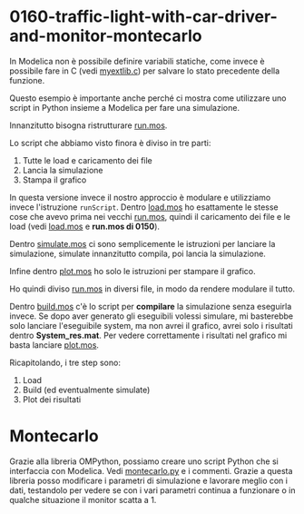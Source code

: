 # 0160-traffic-light-with-car-driver-and-monitor-montecarlo

In Modelica non è possibile definire variabili statiche, come invece è possibile fare in C (vedi [myextlib.c](myextlib.c)) per salvare lo stato precedente della funzione.

Questo esempio è importante anche perché ci mostra come utilizzare uno script in Python insieme a Modelica per fare una simulazione.

Innanzitutto bisogna ristrutturare [run.mos](run.mos).

Lo script che abbiamo visto finora è diviso in tre parti:

1. Tutte le load e caricamento dei file
2. Lancia la simulazione
3. Stampa il grafico

In questa versione invece il nostro approccio è modulare e utilizziamo invece l'istruzione `runScript`.
Dentro [load.mos](load.mos) ho esattamente le stesse cose che avevo prima nei vecchi [run.mos](run.mos), quindi il caricamento dei file e le load (vedi [load.mos](load.mos) e **run.mos di 0150**).

Dentro [simulate.mos](simulate.mos) ci sono semplicemente le istruzioni per lanciare la simulazione, simulate innanzitutto compila, poi lancia la simulazione.

Infine dentro [plot.mos](plot.mos) ho solo le istruzioni per stampare il grafico.

Ho quindi diviso [run.mos](run.mos) in diversi file, in modo da rendere modulare il tutto.

Dentro [build.mos](build.mos) c'è lo script per **compilare** la simulazione senza eseguirla invece. Se dopo aver generato gli eseguibili volessi simulare, mi basterebbe solo lanciare l'eseguibile system, ma non avrei il grafico, avrei solo i risultati dentro **System_res.mat**. Per vedere correttamente i risultati nel grafico mi basta lanciare [plot.mos](plot.mos).

Ricapitolando, i tre step sono:

1. Load
2. Build (ed eventualmente simulate)
3. Plot dei risultati

# Montecarlo

Grazie alla libreria OMPython, possiamo creare uno script Python che si interfaccia con Modelica. Vedi [montecarlo.py](montecarlo.py) e i commenti.
Grazie a questa libreria posso modificare i parametri di simulazione e lavorare meglio con i dati, testandolo per vedere se con i vari parametri continua a funzionare o in qualche situazione il monitor scatta a 1.
